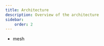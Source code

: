 ```yaml
---
title: Architecture
description: Overview of the architecture
sidebar:
    order: 2
---
```


- mesh

